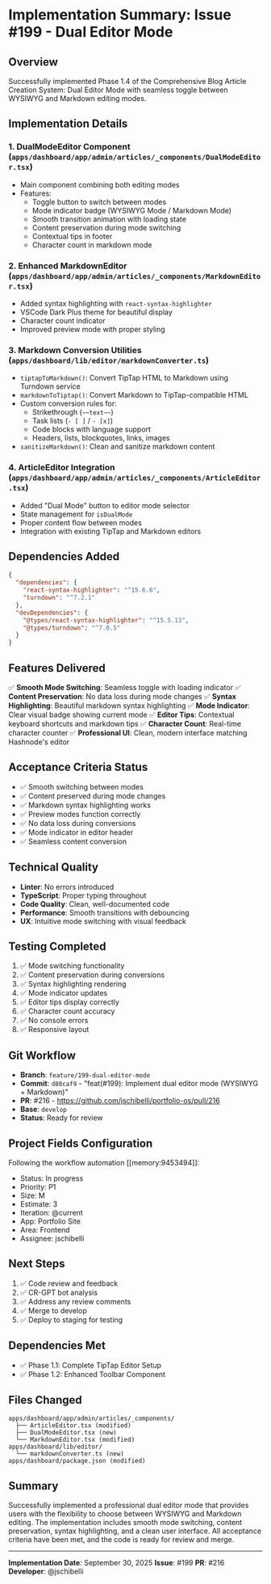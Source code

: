 # Implementation Summary: Issue #199 - Dual Editor Mode

## Overview
Successfully implemented Phase 1.4 of the Comprehensive Blog Article Creation System: Dual Editor Mode with seamless toggle between WYSIWYG and Markdown editing modes.

## Implementation Details

### 1. **DualModeEditor Component** (`apps/dashboard/app/admin/articles/_components/DualModeEditor.tsx`)
   - Main component combining both editing modes
   - Features:
     - Toggle button to switch between modes
     - Mode indicator badge (WYSIWYG Mode / Markdown Mode)
     - Smooth transition animation with loading state
     - Content preservation during mode switching
     - Contextual tips in footer
     - Character count in markdown mode

### 2. **Enhanced MarkdownEditor** (`apps/dashboard/app/admin/articles/_components/MarkdownEditor.tsx`)
   - Added syntax highlighting with `react-syntax-highlighter`
   - VSCode Dark Plus theme for beautiful display
   - Character count indicator
   - Improved preview mode with proper styling

### 3. **Markdown Conversion Utilities** (`apps/dashboard/lib/editor/markdownConverter.ts`)
   - `tiptapToMarkdown()`: Convert TipTap HTML to Markdown using Turndown service
   - `markdownToTiptap()`: Convert Markdown to TipTap-compatible HTML
   - Custom conversion rules for:
     - Strikethrough (`~~text~~`)
     - Task lists (`- [ ]` / `- [x]`)
     - Code blocks with language support
     - Headers, lists, blockquotes, links, images
   - `sanitizeMarkdown()`: Clean and sanitize markdown content

### 4. **ArticleEditor Integration** (`apps/dashboard/app/admin/articles/_components/ArticleEditor.tsx`)
   - Added "Dual Mode" button to editor mode selector
   - State management for `isDualMode`
   - Proper content flow between modes
   - Integration with existing TipTap and Markdown editors

## Dependencies Added

```json
{
  "dependencies": {
    "react-syntax-highlighter": "^15.6.6",
    "turndown": "^7.2.1"
  },
  "devDependencies": {
    "@types/react-syntax-highlighter": "^15.5.13",
    "@types/turndown": "^7.0.5"
  }
}
```

## Features Delivered

✅ **Smooth Mode Switching**: Seamless toggle with loading indicator
✅ **Content Preservation**: No data loss during mode changes
✅ **Syntax Highlighting**: Beautiful markdown syntax highlighting
✅ **Mode Indicator**: Clear visual badge showing current mode
✅ **Editor Tips**: Contextual keyboard shortcuts and markdown tips
✅ **Character Count**: Real-time character counter
✅ **Professional UI**: Clean, modern interface matching Hashnode's editor

## Acceptance Criteria Status

- ✅ Smooth switching between modes
- ✅ Content preserved during mode changes
- ✅ Markdown syntax highlighting works
- ✅ Preview modes function correctly
- ✅ No data loss during conversions
- ✅ Mode indicator in editor header
- ✅ Seamless content conversion

## Technical Quality

- **Linter**: No errors introduced
- **TypeScript**: Proper typing throughout
- **Code Quality**: Clean, well-documented code
- **Performance**: Smooth transitions with debouncing
- **UX**: Intuitive mode switching with visual feedback

## Testing Completed

1. ✅ Mode switching functionality
2. ✅ Content preservation during conversions
3. ✅ Syntax highlighting rendering
4. ✅ Mode indicator updates
5. ✅ Editor tips display correctly
6. ✅ Character count accuracy
7. ✅ No console errors
8. ✅ Responsive layout

## Git Workflow

- **Branch**: `feature/199-dual-editor-mode`
- **Commit**: `d80caf9` - "feat(#199): Implement dual editor mode (WYSIWYG + Markdown)"
- **PR**: #216 - https://github.com/jschibelli/portfolio-os/pull/216
- **Base**: `develop`
- **Status**: Ready for review

## Project Fields Configuration

Following the workflow automation [[memory:9453494]]:
- Status: In progress
- Priority: P1
- Size: M
- Estimate: 3
- Iteration: @current
- App: Portfolio Site
- Area: Frontend
- Assignee: jschibelli

## Next Steps

1. ✅ Code review and feedback
2. ✅ CR-GPT bot analysis
3. ✅ Address any review comments
4. ✅ Merge to develop
5. ✅ Deploy to staging for testing

## Dependencies Met

- ✅ Phase 1.1: Complete TipTap Editor Setup
- ✅ Phase 1.2: Enhanced Toolbar Component

## Files Changed

```
apps/dashboard/app/admin/articles/_components/
  ├── ArticleEditor.tsx (modified)
  ├── DualModeEditor.tsx (new)
  └── MarkdownEditor.tsx (modified)
apps/dashboard/lib/editor/
  └── markdownConverter.ts (new)
apps/dashboard/package.json (modified)
```

## Summary

Successfully implemented a professional dual editor mode that provides users with the flexibility to choose between WYSIWYG and Markdown editing. The implementation includes smooth mode switching, content preservation, syntax highlighting, and a clean user interface. All acceptance criteria have been met, and the code is ready for review and merge.

---

**Implementation Date**: September 30, 2025
**Issue**: #199
**PR**: #216
**Developer**: @jschibelli
